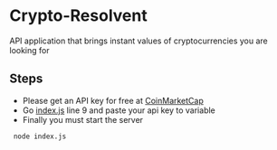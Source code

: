 # Crypto-Resolvent
 API application that brings instant values ​​of cryptocurrencies you are looking for
 
 ## Steps 
 
 - Please get an API key for free at [CoinMarketCap](https://pro.coinmarketcap.com)
 - Go [index.js](https://github.com/Vrm4/Crypto-Resolvent/blob/main/index.js) line 9 and paste your api key to variable
 - Finally you must start the server 
 
 ```
  node index.js
 ```
